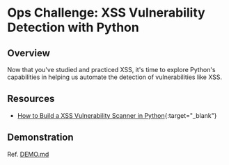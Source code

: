 # Ops Challenge: XSS Vulnerability Detection with Python 

## Overview

Now that you've studied and practiced XSS, it's time to explore Python's capabilities in helping us automate the detection of vulnerabilities like XSS.

## Resources

- [How to Build a XSS Vulnerability Scanner in Python](https://www.thepythoncode.com/article/make-a-xss-vulnerability-scanner-in-python){:target="_blank"}

## Demonstration

Ref. [DEMO.md](DEMO.md)
